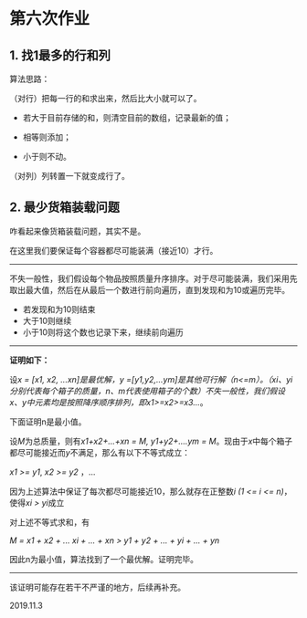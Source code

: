 # 第六次作业

## 1. 找1最多的行和列

算法思路：

（对行）把每一行的和求出来，然后比大小就可以了。

- 若大于目前存储的和，则清空目前的数组，记录最新的值；

- 相等则添加；

- 小于则不动。

（对列）列转置一下就变成行了。

## 2. 最少货箱装载问题

咋看起来像货箱装载问题，其实不是。

在这里我们要保证每个容器都尽可能装满（接近10）才行。



---

不失一般性，我们假设每个物品按照质量升序排序。对于尽可能装满，我们采用先取出最大值，然后在从最后一个数进行前向遍历，直到发现和为10或遍历完毕。

- 若发现和为10则结束
- 大于10则继续
- 小于10则将这个数也记录下来，继续前向遍历

---

**证明如下：**

设*x = [x1, x2, ...xn]*是最优解，*y =[y1,y2,...ym]*是其他可行解（n<=m）。（*xi*、*yi*分别代表每个箱子的质量，n、m代表使用箱子的个数）不失一般性，我们假设*x*、*y*中元素均是按照降序顺序排列，即*x1>=x2>=x3...*。

下面证明n是最小值。

设*M*为总质量，则有*x1+x2+...+xn = M,  y1+y2+....ym = M*。现由于*x*中每个箱子都尽可能接近而*y*不满足，那么有以下不等式成立：

*x1 >= y1*, *x2 >= y2* ，...

因为上述算法中保证了每次都尽可能接近10，那么就存在正整数*i (1 <= i <= n)*，使得*xi > yi*成立

对上述不等式求和，有

*M = x1 + x2 + ... xi + ... + xn > y1 + y2 + ... + yi + ... + yn*

因此n为最小值，算法找到了一个最优解。证明完毕。

---

该证明可能存在若干不严谨的地方，后续再补充。

2019.11.3



